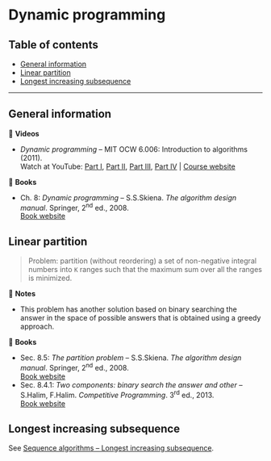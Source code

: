 # Dynamic programming

## Table of contents

* [General information](#general-information)
* [Linear partition](#linear-partition)
* [Longest increasing subsequence](#longest-increasing-subsequence)

---

## General information

:movie_camera: **Videos**

* *Dynamic programming* &ndash; MIT OCW 6.006: Introduction to algorithms (2011).\
Watch at YouTube: [Part I](https://www.youtube.com/watch?v=OQ5jsbhAv_M),
[Part II](https://www.youtube.com/watch?v=ENyox7kNKeY),
[Part III](https://www.youtube.com/watch?v=ocZMDMZwhCY),
[Part IV](https://www.youtube.com/watch?v=tp4_UXaVyx8) |
[Course website](https://ocw.mit.edu/courses/electrical-engineering-and-computer-science/6-006-introduction-to-algorithms-fall-2011/index.htm)

:book: **Books**

* Ch. 8: *Dynamic programming* &ndash; S.S.Skiena. *The algorithm design manual*. Springer, 2<sup>nd</sup> ed., 2008.\
[Book website](http://www.algorist.com/)

## Linear partition

> Problem: partition (without reordering) a set of non-negative integral numbers into `K` ranges such that the maximum sum over all the ranges is minimized.

:memo: **Notes**

* This problem has another solution based on binary searching the answer in the space of possible answers that is obtained using a greedy approach.

:book: **Books**

* Sec. 8.5: *The partition problem* &ndash; S.S.Skiena. *The algorithm design manual*. Springer, 2<sup>nd</sup> ed., 2008.\
[Book website](http://www.algorist.com/)
* Sec. 8.4.1: *Two components: binary search the answer and other* &ndash; S.Halim, F.Halim. *Competitive Programming*. 3<sup>rd</sup> ed., 2013.\
[Book website](https://cpbook.net/)

## Longest increasing subsequence

See [Sequence algorithms &ndash; Longest increasing subsequence](sequence_algorithms.md#longest-increasing-subsequence).

